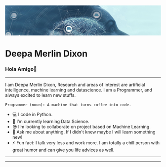 


![alt text](https://github.com/deepamerlin/deepamerlin/blob/main/deepa.jpg)
# Deepa Merlin Dixon

### Hola Amigo👋
---
I am Deepa Merlin Dixon, Research and areas of interest are artificial intelligence, machine learning and datascience. I am a Programmer, and always excited to learn new stuffs. 
```
Programmer (noun): A machine that turns coffee into code.
```
- :computer: I code in Python.
- 🌱 I’m currently learning Data Science.
- 😎 I’m looking to collaborate on project based on Machine Learning.
- 💬 Ask me about anything. If I didn't knew maybe I will learn something new!
- ⚡ Fun fact: I talk very less and work more. I am totally a chill person with great humor and can give you life advices as well.


----------------------------------------------



---------------------------------



